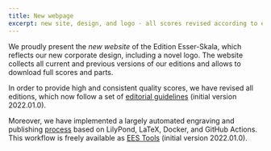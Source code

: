 ```yaml
---
title: New webpage
excerpt: new site, design, and logo · all scores revised according to editorial guidelines v2022.01.0 · EES tools v2022.01.0
---
```


We proudly present the *new website* of the Edition Esser-Skala, which reflects our new corporate design, including a novel logo. The website collects all current and previous versions of our editions and allows to download full scores and parts.

In order to provide high and consistent quality scores, we have revised all editions, which now follow a set of [editorial guidelines](/about/editorial-guidelines) (initial version 2022.01.0).

Moreover, we have implemented a largely automated engraving and publishing [process](/about/technical-documentation) based on LilyPond, LaTeX, Docker, and GitHub Actions. This workflow is freely available as [EES Tools](https://github.com/edition-esser-skala/ees-tools) (initial version 2022.01.0).
